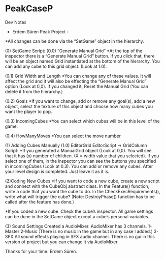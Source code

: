 # PeakCaseP
 
Dev Notes
- Erdem Süren Peak Project -

*All changes can be done via the “SetGame” object in the hierarchy.

(0) SetGame Script:
(0.0) “Generate Manual Grid” 
*At the top of the inspector there is a “Generate Manual Grid” button. If you click that, there will be an object named Grid instantiated at the bottom of the hierarchy. You can add any cube to this grid object. (Look at 1.0).

(0.1) Grid Width and Length
*You can change any of these values. It will affect the grid and it will also be effecting the “Generate Manual Grid” option (Look at 0,0). If you changed it, Reset the Manual Grid (You can delete it from the hierarchy.)

(0.2) Goals
*If you want to change, add or remove any goal(s), add a new object, select the texture of this object and choose how many cubes you want the player to pop.

(0.3) IncomingCubes
*You can select which cubes will be in this level of the game.

(0.4) HowManyMoves
*You can select the move number


(1) Adding Cubes Manually
(1.0) EditorGrid EditorScript -> GridColumn Script:
*If you generated a ManualGrid object (Look at 0,0). You will see that it has (x) number of children. (X = width value that you selected). If you select one of them, in the inspector you can see the buttons you specified in incomingCubes (Look at 0.3). You can add or remove any cubes. After your level design is completed. Just leave it as it is. 

(2)Coding New Cubes
*If you want to code a new cube, create a new script and connect with the CubeObj abstract class. In the Feature() function, write a code that you want the cube to do. In the CheckExecRequirements(), write what will trigger the cube? (Note: DestroyPhase() function has to be called after the feature has done.) 

*If you coded a new cube. Check the cube’s inspector. All game settings can be done in the SetGame object except a cube’s personal variables.

(3) Sound Settings
Created a AudioMixer. AudioMixer has 3 channels.
1-Master
2-Music (There is no music in the game but in any case I added.)
3-SFX
All sound effects playing in SFX audio channel. There is no gui in this version of project but you can change it via AudioMixer



Thanks for your time.
Erdem Süren.


